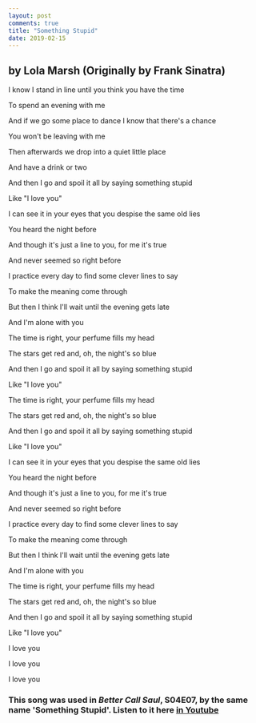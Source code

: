 ```yaml
---
layout: post
comments: true
title: "Something Stupid"
date: 2019-02-15
---
```


## by Lola Marsh (Originally by Frank Sinatra)

I know I stand in line until you think you have the time

To spend an evening with me

And if we go some place to dance I know that there's a chance

You won't be leaving with me

Then afterwards we drop into a quiet little place

And have a drink or two

And then I go and spoil it all by saying something stupid

Like "I love you"

I can see it in your eyes that you despise the same old lies

You heard the night before

And though it's just a line to you, for me it's true

And never seemed so right before

I practice every day to find some clever lines to say

To make the meaning come through

But then I think I'll wait until the evening gets late

And I'm alone with you

The time is right, your perfume fills my head

The stars get red and, oh, the night's so blue

And then I go and spoil it all by saying something stupid

Like "I love you"

The time is right, your perfume fills my head

The stars get red and, oh, the night's so blue

And then I go and spoil it all by saying something stupid

Like "I love you"

I can see it in your eyes that you despise the same old lies

You heard the night before

And though it's just a line to you, for me it's true

And never seemed so right before

I practice every day to find some clever lines to say

To make the meaning come through

But then I think I'll wait until the evening gets late

And I'm alone with you

The time is right, your perfume fills my head

The stars get red and, oh, the night's so blue

And then I go and spoil it all by saying something stupid

Like "I love you"

I love you

I love you

I love you


### This song was used in *Better Call Saul*, S04E07, by the same name 'Something Stupid'. Listen to it here [in Youtube](https://www.youtube.com/watch?v=zEUTR2EEEtc)